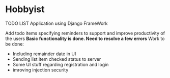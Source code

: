 # Hobbyist

TODO LIST Application using Django FrameWork 

Add todo items specifying reminders to support and improve  productivity of the users
<strong> Basic functionality is done. Need to resolve a few errors</strong>
Work to be done:
<ul>
  <li> Including remainder date in UI </li>
  <li> Sending list item checked status to server </li>
  <li> Some UI stuff regarding registration and login </li>
  <li> imroving injection security </li> 
</ul>
